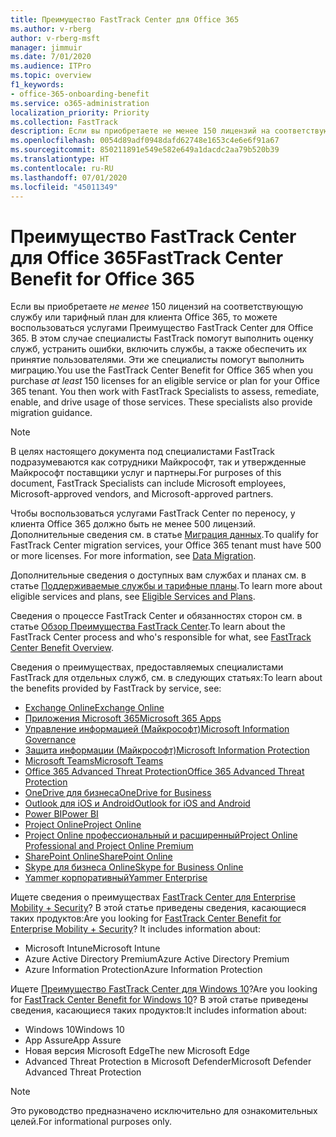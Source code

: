```yaml
---
title: Преимущество FastTrack Center для Office 365
ms.author: v-rberg
author: v-rberg-msft
manager: jimmuir
ms.date: 7/01/2020
ms.audience: ITPro
ms.topic: overview
f1_keywords:
- office-365-onboarding-benefit
ms.service: o365-administration
localization_priority: Priority
ms.collection: FastTrack
description: Если вы приобретаете не менее 150 лицензий на соответствующую службу или тарифный план для клиента Office 365, то можете воспользоваться услугами Преимущество FastTrack Center для Office 365. В этом случае специалисты FastTrack помогут выполнить оценку служб, устранить ошибки, включить службы, а также обеспечить их принятие пользователями. Эти же специалисты помогут выполнить миграцию.
ms.openlocfilehash: 0054d89adf0948dafd62748e1653c4e6e6f91a67
ms.sourcegitcommit: 850211891e549e582e649a1dacdc2aa79b520b39
ms.translationtype: HT
ms.contentlocale: ru-RU
ms.lasthandoff: 07/01/2020
ms.locfileid: "45011349"
---
```

# <a name="fasttrack-center-benefit-for-office-365"></a><span data-ttu-id="255ce-105">Преимущество FastTrack Center для Office 365</span><span class="sxs-lookup"><span data-stu-id="255ce-105">FastTrack Center Benefit for Office 365</span></span>

<span data-ttu-id="255ce-p102">Если вы приобретаете *не менее* 150 лицензий на соответствующую службу или тарифный план для клиента Office 365, то можете воспользоваться услугами Преимущество FastTrack Center для Office 365. В этом случае специалисты FastTrack помогут выполнить оценку служб, устранить ошибки, включить службы, а также обеспечить их принятие пользователями. Эти же специалисты помогут выполнить миграцию.</span><span class="sxs-lookup"><span data-stu-id="255ce-p102">You use the FastTrack Center Benefit for Office 365 when you purchase  *at least*  150 licenses for an eligible service or plan for your Office 365 tenant. You then work with FastTrack Specialists to assess, remediate, enable, and drive usage of those services. These specialists also provide migration guidance.</span></span> 
  
> [!NOTE]
> <span data-ttu-id="255ce-109">В целях настоящего документа под специалистами FastTrack подразумеваются как сотрудники Майкрософт, так и утвержденные Майкрософт поставщики услуг и партнеры.</span><span class="sxs-lookup"><span data-stu-id="255ce-109">For purposes of this document, FastTrack Specialists can include Microsoft employees, Microsoft-approved vendors, and Microsoft-approved partners.</span></span> 
  
<span data-ttu-id="255ce-p103">Чтобы воспользоваться услугами FastTrack Center по переносу, у клиента Office 365 должно быть не менее 500 лицензий. Дополнительные сведения см. в статье [Миграция данных](O365-data-migration.md).</span><span class="sxs-lookup"><span data-stu-id="255ce-p103">To qualify for FastTrack Center migration services, your Office 365 tenant must have 500 or more licenses. For more information, see [Data Migration](O365-data-migration.md).</span></span>
  
<span data-ttu-id="255ce-112">Дополнительные сведения о доступных вам службах и планах см. в статье [Поддерживаемые службы и тарифные планы](M365-eligible-services-and-plans.md).</span><span class="sxs-lookup"><span data-stu-id="255ce-112">To learn more about eligible services and plans, see [Eligible Services and Plans](M365-eligible-services-and-plans.md).</span></span>
  
<span data-ttu-id="255ce-113">Сведения о процессе FastTrack Center и обязанностях сторон см. в статье [Обзор Преимущества FastTrack Center](O365-fasttrack-benefit-overview.md).</span><span class="sxs-lookup"><span data-stu-id="255ce-113">To learn about the FastTrack Center process and who's responsible for what, see [FastTrack Center Benefit Overview](O365-fasttrack-benefit-overview.md).</span></span>

<span data-ttu-id="255ce-114">Сведения о преимуществах, предоставляемых специалистами FastTrack для отдельных служб, см. в следующих статьях:</span><span class="sxs-lookup"><span data-stu-id="255ce-114">To learn about the benefits provided by FastTrack by service, see:</span></span>

- [<span data-ttu-id="255ce-115">Exchange Online</span><span class="sxs-lookup"><span data-stu-id="255ce-115">Exchange Online</span></span>](O365-fasttrack-responsibilities.md#exchange-online)
- [<span data-ttu-id="255ce-116">Приложения Microsoft 365</span><span class="sxs-lookup"><span data-stu-id="255ce-116">Microsoft 365 Apps</span></span>](O365-fasttrack-responsibilities.md#microsoft-365-apps)
- [<span data-ttu-id="255ce-117">Управление информацией (Майкрософт)</span><span class="sxs-lookup"><span data-stu-id="255ce-117">Microsoft Information Governance</span></span>](O365-fasttrack-responsibilities.md#microsoft-information-governance)
- [<span data-ttu-id="255ce-118">Защита информации (Майкрософт)</span><span class="sxs-lookup"><span data-stu-id="255ce-118">Microsoft Information Protection</span></span>](O365-fasttrack-responsibilities.md#microsoft-information-protection)
- [<span data-ttu-id="255ce-119">Microsoft Teams</span><span class="sxs-lookup"><span data-stu-id="255ce-119">Microsoft Teams</span></span>](O365-fasttrack-responsibilities.md#microsoft-teams)
- [<span data-ttu-id="255ce-120">Office 365 Advanced Threat Protection</span><span class="sxs-lookup"><span data-stu-id="255ce-120">Office 365 Advanced Threat Protection</span></span>](O365-fasttrack-responsibilities.md#office-365-advanced-threat-protection)
- [<span data-ttu-id="255ce-121">OneDrive для бизнеса</span><span class="sxs-lookup"><span data-stu-id="255ce-121">OneDrive for Business</span></span>](O365-fasttrack-responsibilities.md#onedrive-for-business)
- [<span data-ttu-id="255ce-122">Outlook для iOS и Android</span><span class="sxs-lookup"><span data-stu-id="255ce-122">Outlook for iOS and Android</span></span>](O365-fasttrack-responsibilities.md#outlook-for-ios-and-android)
- [<span data-ttu-id="255ce-123">Power BI</span><span class="sxs-lookup"><span data-stu-id="255ce-123">Power BI</span></span>](O365-fasttrack-responsibilities.md#power-bi)
- [<span data-ttu-id="255ce-124">Project Online</span><span class="sxs-lookup"><span data-stu-id="255ce-124">Project Online</span></span>](O365-fasttrack-responsibilities.md#project-online)
- [<span data-ttu-id="255ce-125">Project Online профессиональный и расширенный</span><span class="sxs-lookup"><span data-stu-id="255ce-125">Project Online Professional and Project Online Premium</span></span>](O365-fasttrack-responsibilities.md#project-online-professional-and-project-online-premium)
- [<span data-ttu-id="255ce-126">SharePoint Online</span><span class="sxs-lookup"><span data-stu-id="255ce-126">SharePoint Online</span></span>](O365-fasttrack-responsibilities.md#sharepoint-online)
- [<span data-ttu-id="255ce-127">Skype для бизнеса Online</span><span class="sxs-lookup"><span data-stu-id="255ce-127">Skype for Business Online</span></span>](O365-fasttrack-responsibilities.md#skype-for-business-online)
- [<span data-ttu-id="255ce-128">Yammer корпоративный</span><span class="sxs-lookup"><span data-stu-id="255ce-128">Yammer Enterprise</span></span>](O365-fasttrack-responsibilities.md#yammer-enterprise)
  
<span data-ttu-id="255ce-p104">Ищете сведения о преимуществах [FastTrack Center для Enterprise Mobility + Security](EMS-fasttrack-benefit-for-EMS.md)? В этой статье приведены сведения, касающиеся таких продуктов:</span><span class="sxs-lookup"><span data-stu-id="255ce-p104">Are you looking for [FastTrack Center Benefit for Enterprise Mobility + Security](EMS-fasttrack-benefit-for-EMS.md)? It includes information about:</span></span>
  
- <span data-ttu-id="255ce-131">Microsoft Intune</span><span class="sxs-lookup"><span data-stu-id="255ce-131">Microsoft Intune</span></span>
- <span data-ttu-id="255ce-132">Azure Active Directory Premium</span><span class="sxs-lookup"><span data-stu-id="255ce-132">Azure Active Directory Premium</span></span> 
- <span data-ttu-id="255ce-133">Azure Information Protection</span><span class="sxs-lookup"><span data-stu-id="255ce-133">Azure Information Protection</span></span>

<span data-ttu-id="255ce-134">Ищете [Преимущество FastTrack Center для Windows 10](Win-10-fasttrack-benefit-for-Windows-10.md)?</span><span class="sxs-lookup"><span data-stu-id="255ce-134">Are you looking for [FastTrack Center Benefit for Windows 10](Win-10-fasttrack-benefit-for-Windows-10.md)?</span></span> <span data-ttu-id="255ce-135">В этой статье приведены сведения, касающиеся таких продуктов:</span><span class="sxs-lookup"><span data-stu-id="255ce-135">It includes information about:</span></span>

- <span data-ttu-id="255ce-136">Windows 10</span><span class="sxs-lookup"><span data-stu-id="255ce-136">Windows 10</span></span>
- <span data-ttu-id="255ce-137">App Assure</span><span class="sxs-lookup"><span data-stu-id="255ce-137">App Assure</span></span>
- <span data-ttu-id="255ce-138">Новая версия Microsoft Edge</span><span class="sxs-lookup"><span data-stu-id="255ce-138">The new Microsoft Edge</span></span>
- <span data-ttu-id="255ce-139">Advanced Threat Protection в Microsoft Defender</span><span class="sxs-lookup"><span data-stu-id="255ce-139">Microsoft Defender Advanced Threat Protection</span></span>
    
> [!NOTE]
> <span data-ttu-id="255ce-140">Это руководство предназначено исключительно для ознакомительных целей.</span><span class="sxs-lookup"><span data-stu-id="255ce-140">For informational purposes only.</span></span> 

